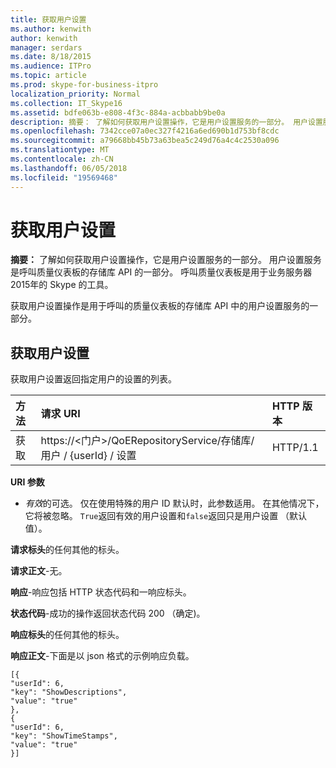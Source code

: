 ```yaml
---
title: 获取用户设置
ms.author: kenwith
author: kenwith
manager: serdars
ms.date: 8/18/2015
ms.audience: ITPro
ms.topic: article
ms.prod: skype-for-business-itpro
localization_priority: Normal
ms.collection: IT_Skype16
ms.assetid: bdfe063b-e808-4f3c-884a-acbbabb9be0a
description: 摘要： 了解如何获取用户设置操作，它是用户设置服务的一部分。 用户设置服务是呼叫质量仪表板的存储库 API 的一部分。 呼叫质量仪表板是用于业务服务器 2015年的 Skype 的工具。
ms.openlocfilehash: 7342cce07a0ec327f4216a6ed690b1d753bf8cdc
ms.sourcegitcommit: a79668bb45b73a63bea5c249d76a4c4c2530a096
ms.translationtype: MT
ms.contentlocale: zh-CN
ms.lasthandoff: 06/05/2018
ms.locfileid: "19569468"
---
```

# <a name="get-user-settings"></a>获取用户设置
 
**摘要：** 了解如何获取用户设置操作，它是用户设置服务的一部分。 用户设置服务是呼叫质量仪表板的存储库 API 的一部分。 呼叫质量仪表板是用于业务服务器 2015年的 Skype 的工具。
  
获取用户设置操作是用于呼叫的质量仪表板的存储库 API 中的用户设置服务的一部分。
  
## <a name="get-user-settings"></a>获取用户设置

获取用户设置返回指定用户的设置的列表。
  

|**方法**|**请求 URI**|**HTTP 版本**|
|:-----|:-----|:-----|
|获取  <br/> |https://\<门户\>/QoERepositoryService/存储库/用户 / {userId} / 设置  <br/> |HTTP/1.1  <br/> |
   
 **URI 参数**
  
-  *有效*的可选。 仅在使用特殊的用户 ID 默认时，此参数适用。 在其他情况下，它将被忽略。 `True`返回有效的用户设置和`false`返回只是用户设置 （默认值）。
    
 **请求标头**的任何其他的标头。
  
 **请求正文**-无。
  
 **响应**-响应包括 HTTP 状态代码和一响应标头。
  
 **状态代码**-成功的操作返回状态代码 200 （确定)。
  
 **响应标头**的任何其他的标头。
  
 **响应正文**-下面是以 json 格式的示例响应负载。
  
```
[{
"userId": 6,
"key": "ShowDescriptions",
"value": "true"
},
{
"userId": 6,
"key": "ShowTimeStamps",
"value": "true"
}]
```